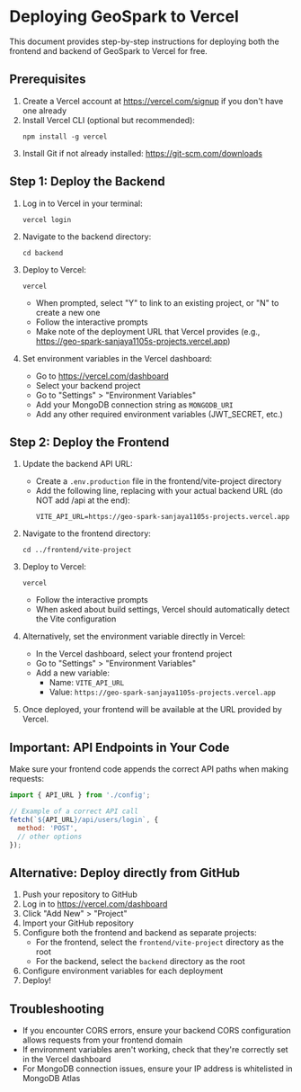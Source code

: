# Deploying GeoSpark to Vercel

This document provides step-by-step instructions for deploying both the frontend and backend of GeoSpark to Vercel for free.

## Prerequisites

1. Create a Vercel account at https://vercel.com/signup if you don't have one already
2. Install Vercel CLI (optional but recommended):
   ```
   npm install -g vercel
   ```
3. Install Git if not already installed: https://git-scm.com/downloads

## Step 1: Deploy the Backend

1. Log in to Vercel in your terminal:
   ```
   vercel login
   ```

2. Navigate to the backend directory:
   ```
   cd backend
   ```

3. Deploy to Vercel:
   ```
   vercel
   ```
   - When prompted, select "Y" to link to an existing project, or "N" to create a new one
   - Follow the interactive prompts
   - Make note of the deployment URL that Vercel provides (e.g., https://geo-spark-sanjaya1105s-projects.vercel.app)

4. Set environment variables in the Vercel dashboard:
   - Go to https://vercel.com/dashboard
   - Select your backend project
   - Go to "Settings" > "Environment Variables"
   - Add your MongoDB connection string as `MONGODB_URI`
   - Add any other required environment variables (JWT_SECRET, etc.)

## Step 2: Deploy the Frontend

1. Update the backend API URL:
   - Create a `.env.production` file in the frontend/vite-project directory
   - Add the following line, replacing with your actual backend URL (do NOT add /api at the end):
     ```
     VITE_API_URL=https://geo-spark-sanjaya1105s-projects.vercel.app
     ```

2. Navigate to the frontend directory:
   ```
   cd ../frontend/vite-project
   ```

3. Deploy to Vercel:
   ```
   vercel
   ```
   - Follow the interactive prompts
   - When asked about build settings, Vercel should automatically detect the Vite configuration

4. Alternatively, set the environment variable directly in Vercel:
   - In the Vercel dashboard, select your frontend project
   - Go to "Settings" > "Environment Variables"
   - Add a new variable:
     - Name: `VITE_API_URL`
     - Value: `https://geo-spark-sanjaya1105s-projects.vercel.app`

5. Once deployed, your frontend will be available at the URL provided by Vercel.

## Important: API Endpoints in Your Code

Make sure your frontend code appends the correct API paths when making requests:

```javascript
import { API_URL } from './config';

// Example of a correct API call
fetch(`${API_URL}/api/users/login`, {
  method: 'POST',
  // other options
});
```

## Alternative: Deploy directly from GitHub

1. Push your repository to GitHub
2. Log in to https://vercel.com/dashboard
3. Click "Add New" > "Project"
4. Import your GitHub repository
5. Configure both the frontend and backend as separate projects:
   - For the frontend, select the `frontend/vite-project` directory as the root
   - For the backend, select the `backend` directory as the root
6. Configure environment variables for each deployment
7. Deploy!

## Troubleshooting

- If you encounter CORS errors, ensure your backend CORS configuration allows requests from your frontend domain
- If environment variables aren't working, check that they're correctly set in the Vercel dashboard
- For MongoDB connection issues, ensure your IP address is whitelisted in MongoDB Atlas 